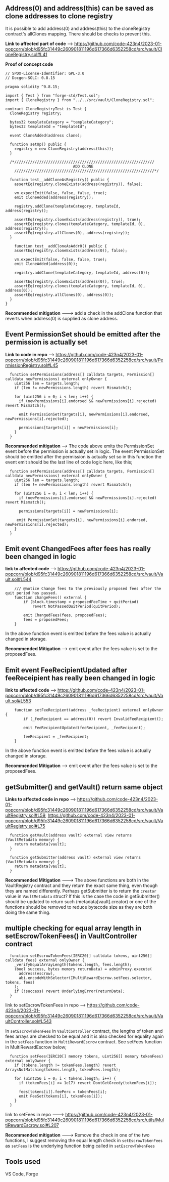 ## Address(0) and address(this) can be saved as clone addresses to clone registry
It is possible to add address(0) and address(this) to the cloneRegistry contract's allClones mapping. There should be checks to prevent this. 

**Link to affected part of code** -->  https://github.com/code-423n4/2023-01-popcorn/blob/d95fc31449c260901811196d617366d6352258cd/src/vault/CloneRegistry.sol#L41


**Proof of concept code**
```
// SPDX-License-Identifier: GPL-3.0
// Docgen-SOLC: 0.8.15

pragma solidity ^0.8.15;

import { Test } from "forge-std/Test.sol";
import { CloneRegistry } from "../../src/vault/CloneRegistry.sol";

contract CloneRegistryTest is Test {
  CloneRegistry registry;

  bytes32 templateCategory = "templateCategory";
  bytes32 templateId = "templateId";

  event CloneAdded(address clone);

  function setUp() public {
    registry = new CloneRegistry(address(this));
  }

  /*//////////////////////////////////////////////////////////////
                              ADD CLONE
    //////////////////////////////////////////////////////////////*/

  function test__addCloneAsRegistry() public {
    assertEq(registry.cloneExists(address(registry)), false);

    vm.expectEmit(false, false, false, true);
    emit CloneAdded(address(registry));

    registry.addClone(templateCategory, templateId, address(registry));

    assertEq(registry.cloneExists(address(registry)), true);
    assertEq(registry.clones(templateCategory, templateId, 0), address(registry));
    assertEq(registry.allClones(0), address(registry));
  }

    function test__addCloneAsAddr0() public {
    assertEq(registry.cloneExists(address(0)), false);

    vm.expectEmit(false, false, false, true);
    emit CloneAdded(address(0));

    registry.addClone(templateCategory, templateId, address(0));

    assertEq(registry.cloneExists(address(0)), true);
    assertEq(registry.clones(templateCategory, templateId, 0), address(0));
    assertEq(registry.allClones(0), address(0));
  }
}
```
**Recommended mitigation** ---> add a check in the addClone function that reverts when address(0) is supplied as clone address.


## Event  PermissionSet should be emitted after the permission is actually set

**Link to code in repo** --> https://github.com/code-423n4/2023-01-popcorn/blob/d95fc31449c260901811196d617366d6352258cd/src/vault/PermissionRegistry.sol#L45


```
  function setPermissions(address[] calldata targets, Permission[] calldata newPermissions) external onlyOwner {
    uint256 len = targets.length;
    if (len != newPermissions.length) revert Mismatch();

    for (uint256 i = 0; i < len; i++) {
      if (newPermissions[i].endorsed && newPermissions[i].rejected) revert Mismatch();

      emit PermissionSet(targets[i], newPermissions[i].endorsed, newPermissions[i].rejected);

      permissions[targets[i]] = newPermissions[i];
    }
  }
```
**Recommended mitigation** -->  The code above emits the PermissionSet event before the permission is actually set in logic. The event PermissionSet should be emitted after the permission is actually set so in this function the event emit should be the last line of code logic here, like this;

```
  function setPermissions(address[] calldata targets, Permission[] calldata newPermissions) external onlyOwner {
    uint256 len = targets.length;
    if (len != newPermissions.length) revert Mismatch();

    for (uint256 i = 0; i < len; i++) {
      if (newPermissions[i].endorsed && newPermissions[i].rejected) revert Mismatch();

      permissions[targets[i]] = newPermissions[i];

     emit PermissionSet(targets[i], newPermissions[i].endorsed, newPermissions[i].rejected);
    }
  }
```


## Emit event ChangedFees after fees has really been changed in logic

**link to affected code** --> https://github.com/code-423n4/2023-01-popcorn/blob/d95fc31449c260901811196d617366d6352258cd/src/vault/Vault.sol#L544

```
    /// @notice Change fees to the previously proposed fees after the quit period has passed.
    function changeFees() external {
        if (block.timestamp < proposedFeeTime + quitPeriod)
            revert NotPassedQuitPeriod(quitPeriod);

        emit ChangedFees(fees, proposedFees);
        fees = proposedFees;
    }
```

In the above function event is emitted before the fees value is actually changed in storage.

**Recommended Mitigation** --> emit event after the fees value is set to the  proposedFees.


## Emit event FeeRecipientUpdated after feeReceipient has really been changed in logic

**link to affected code** --> https://github.com/code-423n4/2023-01-popcorn/blob/d95fc31449c260901811196d617366d6352258cd/src/vault/Vault.sol#L553

```
    function setFeeRecipient(address _feeRecipient) external onlyOwner {
        if (_feeRecipient == address(0)) revert InvalidFeeRecipient();

        emit FeeRecipientUpdated(feeRecipient, _feeRecipient);

        feeRecipient = _feeRecipient;
    }
```

In the above function event is emitted before the fees value is actually changed in storage.

**Recommended Mitigation** --> emit event after the fees value is set to the  proposedFees.


## getSubmitter() and getVault() return same object

**Links to affected code in repo** --> https://github.com/code-423n4/2023-01-popcorn/blob/d95fc31449c260901811196d617366d6352258cd/src/vault/VaultRegistry.sol#L59, https://github.com/code-423n4/2023-01-popcorn/blob/d95fc31449c260901811196d617366d6352258cd/src/vault/VaultRegistry.sol#L75

```
  function getVault(address vault) external view returns (VaultMetadata memory) {
    return metadata[vault];
  }

  function getSubmitter(address vault) external view returns (VaultMetadata memory) {
    return metadata[vault];
  }
```

**Recommended Mitigation** ---> The above functions are both in the VaultRegistry contract and they return the exact same thing, even though they are named differently. Perhaps getSubmitter is to return the `creator` value in `VaultMetadata` struct? If this is the case the code in getSubmitter() should be updated to return such (metadata[vault].creator) or one of the functions should be removed to reduce bytecode size as they are both doing the same thing.



## multiple checking for equal array length in setEscrowTokenFees() in VaultController contract 

```
  function setEscrowTokenFees(IERC20[] calldata tokens, uint256[] calldata fees) external onlyOwner {
    _verifyEqualArrayLength(tokens.length, fees.length);
    (bool success, bytes memory returnData) = adminProxy.execute(
      address(escrow),
      abi.encodeWithSelector(IMultiRewardEscrow.setFees.selector, tokens, fees)
    );
    if (!success) revert UnderlyingError(returnData);
  }
```
link to setEscrowTokenFees in repo --> https://github.com/code-423n4/2023-01-popcorn/blob/d95fc31449c260901811196d617366d6352258cd/src/vault/VaultController.sol#L543

In `setEscrowTokenFees` in `VaultController` contract, the lengths of  token and fees arrays are checked to be equal and it is also checked for equality again in the `setFees` function in `MultiRewardEscrow` contract. See setFees function in MultiRewardEscrow below;

```
  function setFees(IERC20[] memory tokens, uint256[] memory tokenFees) external onlyOwner {
    if (tokens.length != tokenFees.length) revert ArraysNotMatching(tokens.length, tokenFees.length);

    for (uint256 i = 0; i < tokens.length; i++) {
      if (tokenFees[i] >= 1e17) revert DontGetGreedy(tokenFees[i]);

      fees[tokens[i]].feePerc = tokenFees[i];
      emit FeeSet(tokens[i], tokenFees[i]);
    }
  }
```
link to setFees  in repo ---> https://github.com/code-423n4/2023-01-popcorn/blob/d95fc31449c260901811196d617366d6352258cd/src/utils/MultiRewardEscrow.sol#L207

**Recommended mitigation** ---> Remove the check in one of the two functions, I suggest removing the equal length check in `setEscrowTokenFees` as `setFees` is the underlying function being called in `setEscrowTokenFees`



## Tools used
VS Code, Forge

